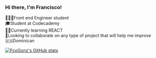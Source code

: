 <!-- This Will change in the future-->

### Hi there, I'm Francisco!

🧑🏻‍💻Front end Engineer student<br/>
🎓Student at Codecademy<br/>
✍🏻Currently learning REACT<br/>
🤝Looking to collaborate on any type of project that will help me improve<br/>
🇩🇴Dominican

<!-- My Github Stats -->

[![FcoGonz's GitHub stats](https://github-readme-stats.vercel.app/api?username=fcogonz&count_private=true&show_icons=true&theme=dark&hide_rank=false)
](https://github.com/fcogonz/github-readme-stats)

